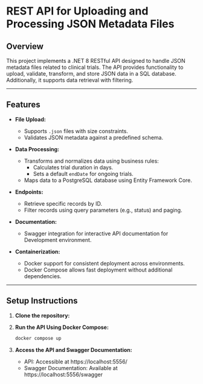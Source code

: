 # REST API for Uploading and Processing JSON Metadata Files

## Overview

This project implements a .NET 8 RESTful API designed to handle JSON metadata files related to clinical trials. The API
provides functionality to upload, validate, transform, and store JSON data in a SQL database. Additionally, it supports
data retrieval with filtering.

---

## Features

- **File Upload:**
    - Supports `.json` files with size constraints.
    - Validates JSON metadata against a predefined schema.

- **Data Processing:**
    - Transforms and normalizes data using business rules:
        - Calculates trial duration in days.
        - Sets a default `endDate` for ongoing trials.
    - Maps data to a PostgreSQL database using Entity Framework Core.

- **Endpoints:**
    - Retrieve specific records by ID.
    - Filter records using query parameters (e.g., status) and paging.

- **Documentation:**
    - Swagger integration for interactive API documentation for Development environment.

- **Containerization:**
    - Docker support for consistent deployment across environments.
    - Docker Compose allows fast deployment without additional dependencies.

---

## Setup Instructions

1. **Clone the repository:**

2. **Run the API Using Docker Compose:**
   ```bash
   docker compose up
3. **Access the API and Swagger Documentation:**
    - API: Accessible at https://localhost:5556/
    - Swagger Documentation: Available at https://localhost:5556/swagger

